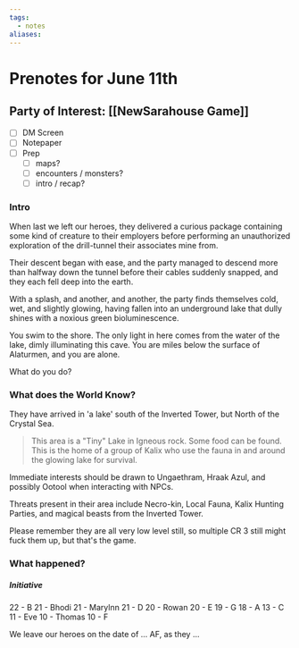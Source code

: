 ```yaml
---
tags:
  - notes
aliases:
---
```


# Prenotes for June 11th
## Party of Interest: [[NewSarahouse Game]]
- [ ] DM Screen
- [ ] Notepaper
- [ ] Prep
	- [ ] maps?
	- [ ] encounters / monsters?
	- [ ] intro / recap?

### Intro
When last we left our heroes, they delivered a curious package containing some kind of creature to their employers before performing an unauthorized exploration of the drill-tunnel their associates mine from.

Their descent began with ease, and the party managed to descend more than halfway down the tunnel before their cables suddenly snapped, and they each fell deep into the earth.

With a splash, and another, and another, the party finds themselves cold, wet, and slightly glowing, having fallen into an underground lake that dully shines with a noxious green bioluminescence.

You swim to the shore. The only light in here comes from the water of the lake, dimly illuminating this cave. You are miles below the surface of Alaturmen, and you are alone.

What do you do?

### What does the World Know?
They have arrived in 'a lake' south of the Inverted Tower, but North of the Crystal Sea.

> This area is a "Tiny" Lake in Igneous rock. Some food can be found. This is the home of a group of Kalix who use the fauna in and around the glowing lake for survival.

Immediate interests should be drawn to Ungaethram, Hraak Azul, and possibly Ootool when interacting with NPCs.

Threats present in their area include Necro-kin, Local Fauna, Kalix Hunting Parties, and magical beasts from the Inverted Tower.

Please remember they are all very low level still, so multiple CR 3 still might fuck them up, but that's the game.

### What happened?
##### Initiative
22 - B
21 - Bhodi
21 - Marylnn
21 - D
20 - Rowan
20 - E
19 - G
18 - A
13 - C
11 - Eve
10 - Thomas
10 - F


We leave our heroes on the date of ... AF, as they ...